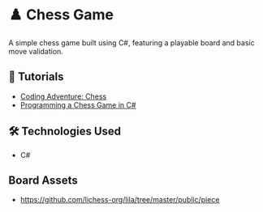 

# ♟️ Chess Game  

A simple chess game built using C#, featuring a playable board and basic move validation.  

## 📖 Tutorials  
- [Coding Adventure: Chess](https://www.youtube.com/watch?v=U4ogK0MIzqk)  
- [Programming a Chess Game in C#](https://www.youtube.com/watch?v=GEkSE6eZMGc)  

## 🛠️ Technologies Used  
- C# 

## Board Assets
- https://github.com/lichess-org/lila/tree/master/public/piece
